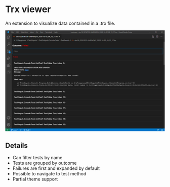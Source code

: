 # Trx viewer

An extension to visualize data contained in a .trx file.

![Example](src/vscode-trxviewer/images/example.png)

## Details

- Can filter tests by name
- Tests are grouped by outcome
- Failures are first and expanded by default
- Possible to navigate to test method 
- Partial theme support
